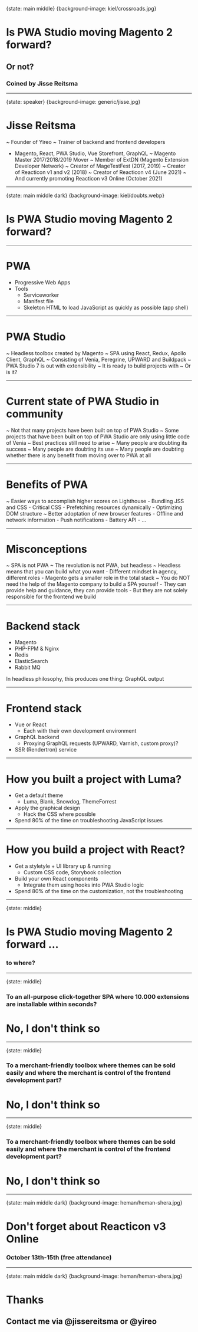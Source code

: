 {state: main middle}
{background-image: kiel/crossroads.jpg}
# Is PWA Studio moving Magento 2 forward?
## Or not?
### Coined by Jisse Reitsma

---
{state: speaker}
{background-image: generic/jisse.jpg}
# Jisse Reitsma
~ Founder of Yireo
~ Trainer of backend and frontend developers
  - Magento, React, PWA Studio, Vue Storefront, GraphQL
~ Magento Master 2017/2018/2019 Mover
~ Member of ExtDN (Magento Extension Developer Network)
~ Creator of MageTestFest (2017, 2019)
~ Creator of Reacticon v1 and v2 (2018)
~ Creator of Reacticon v4 (June 2021)
~ And currently promoting Reacticon v3 Online (October 2021)

---
{state: main middle dark}
{background-image: kiel/doubts.webp}
# Is PWA Studio moving Magento 2 forward?

---
# PWA
- Progressive Web Apps
- Tools
	- Serviceworker
	- Manifest file
	- Skeleton HTML to load JavaScript as quickly as possible (app shell)

---
# PWA Studio
~ Headless toolbox created by Magento
~ SPA using React, Redux, Apollo Client, GraphQL
~ Consisting of Venia, Peregrine, UPWARD and Buildpack
~ PWA Studio 7 is out with extensibility
~ It is ready to build projects with
~ Or is it?

---
# Current state of PWA Studio in community
~ Not that many projects have been built on top of PWA Studio
~ Some projects that have been built on top of PWA Studio are only using little code of Venia
~ Best practices still need to arise
~ Many people are doubting its success
~ Many people are doubting its use
~ Many people are doubting whether there is any benefit from moving over to PWA at all

---
# Benefits of PWA
~ Easier ways to accomplish higher scores on Lighthouse
	- Bundling JSS and CSS
	- Critical CSS
	- Prefetching resources dynamically
	- Optimizing DOM structure
~ Better adoptation of new browser features
	- Offline and network information
	- Push notifications
	- Battery API
	- ...

---
# Misconceptions
~ SPA is not PWA
~ The revolution is not PWA, but headless
~ Headless means that you can build what you want
	- Different mindset in agency, different roles
	- Magento gets a smaller role in the total stack
~ You do NOT need the help of the Magento company to build a SPA yourself
	- They can provide help and guidance, they can provide tools
	- But they are not solely responsible for the frontend we build

---
# Backend stack
- Magento
- PHP-FPM & Nginx
- Redis
- ElasticSearch
- Rabbit MQ

In headless philosophy, this produces one thing: GraphQL output

---
# Frontend stack
- Vue or React
	- Each with their own development environment
- GraphQL backend
	- Proxying GraphQL requests (UPWARD, Varnish, custom proxy)?
- SSR (Rendertron) service

---
# How you built a project with Luma?
- Get a default theme
	- Luma, Blank, Snowdog, ThemeForrest
- Apply the graphical design
	- Hack the CSS where possible
- Spend 80% of the time on troubleshooting JavaScript issues

---
# How you build a project with React?
- Get a styletyle + UI library up & running
	- Custom CSS code, Storybook collection
- Build your own React components
	- Integrate them using hooks into PWA Studio logic
- Spend 80% of the time on the customization, not the troubleshooting

---
{state: middle}
# Is PWA Studio moving Magento 2 forward ...
### to where?

---
{state: middle}
### To an all-purpose click-together SPA where 10.000 extensions are installable within seconds?
# No, I don't think so

---
{state: middle}
### To a merchant-friendly toolbox where themes can be sold easily and where the merchant is control of the frontend development part?
# No, I don't think so

---

{state: middle}
### To a merchant-friendly toolbox where themes can be sold easily and where the merchant is control of the frontend development part?
# No, I don't think so


---
{state: main middle dark}
{background-image: heman/heman-shera.jpg}
# Don't forget about Reacticon v3 Online
### October 13th-15th (free attendance)

---
{state: main middle dark}
{background-image: heman/heman-shera.jpg}
# Thanks
## Contact me via @jissereitsma or @yireo
